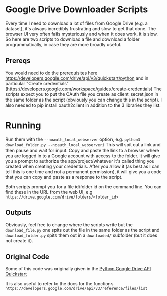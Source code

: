 # Google Drive Downloader Scripts 

Every time I need to download a lot of files from Google Drive (e.g. a dataset), it's always incredibly frustrating and slow to get that done. The browser UI very often fails mysteriously and when it does work, it is slow. So here are two scripts to download a file and download a folder programmatically, in case they are more broadly useful. 

## Prereqs
You would need to do the prerequisites here https://developers.google.com/drive/api/v3/quickstart/python and in particular "Create credentials" (https://developers.google.com/workspace/guides/create-credentials) The scripts expect you to put the OAuth file you create as client_secret.json in the same folder as the script (obviously you can change this in the script). I also needed to pip install oauth2client in addition to the 3 libraries they list.

# Running
Run them with the `--noauth_local_webserver` option, e.g. `python3 download_folder.py --noauth_local_webserveri`
This will spit out a link and then pause and wait for input. Copy and paste the link to a browser where you are logged in to a Google account with access to the folder. It will give you a prompt to authorize the app/project/whatever it's called thing you created when creating your credentials. After you allow it (as best as I can tell this is one time and not a permanent permission), it will give you a code that you can copy and paste as a response to the script.

Both scripts prompt you for a file id/folder id on the command line. You can find these in the URL from the web UI, e.g `https://drive.google.com/drive/folders/<folder_id>`

## Outputs
Obviously, feel free to change where the scripts write but the `download_file.py` one spits out the file in the same folder as the script and `download_folder.py` spits them out in a `downloaded/` subfolder (but it does not create it).

## Original Code
Some of this code was originally given in the [Python Google Drive API Quickstart](https://developers.google.com/drive/api/v3/quickstart/python)

It is also useful to refer to the docs for the functions `https://developers.google.com/drive/api/v3/reference/files/list`
